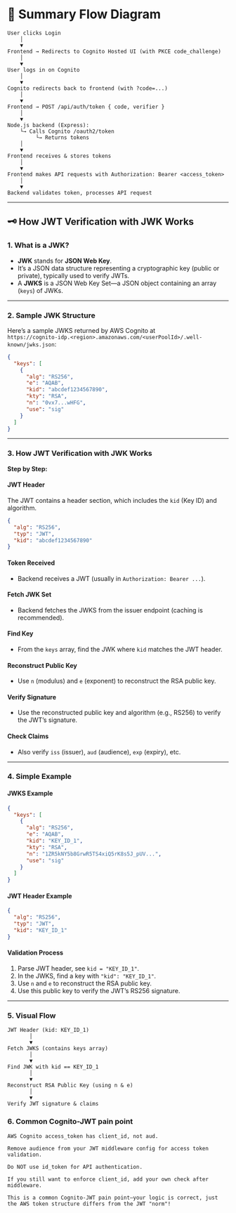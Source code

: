 
# 🔐 Summary Flow Diagram

```
User clicks Login
    │
    ▼
Frontend → Redirects to Cognito Hosted UI (with PKCE code_challenge)
    │
    ▼
User logs in on Cognito
    │
    ▼
Cognito redirects back to frontend (with ?code=...)
    │
    ▼
Frontend → POST /api/auth/token { code, verifier }
    │
    ▼
Node.js backend (Express):
    └→ Calls Cognito /oauth2/token
         └→ Returns tokens
    │
    ▼
Frontend receives & stores tokens
    │
    ▼
Frontend makes API requests with Authorization: Bearer <access_token>
    │
    ▼
Backend validates token, processes API request
```

---

## 🗝️ How JWT Verification with JWK Works

### 1. What is a JWK?

- **JWK** stands for **JSON Web Key**.
- It’s a JSON data structure representing a cryptographic key (public or private), typically used to verify JWTs.
- A **JWKS** is a JSON Web Key Set—a JSON object containing an array (`keys`) of JWKs.

---

### 2. Sample JWK Structure

Here’s a sample JWKS returned by AWS Cognito at  
`https://cognito-idp.<region>.amazonaws.com/<userPoolId>/.well-known/jwks.json`:

```json
{
  "keys": [
    {
      "alg": "RS256",
      "e": "AQAB",
      "kid": "abcdef1234567890",
      "kty": "RSA",
      "n": "0vx7...wHFG",
      "use": "sig"
    }
  ]
}
```

---

### 3. How JWT Verification with JWK Works

**Step by Step:**

#### JWT Header

The JWT contains a header section, which includes the `kid` (Key ID) and algorithm.

```json
{
  "alg": "RS256",
  "typ": "JWT",
  "kid": "abcdef1234567890"
}
```

#### Token Received

- Backend receives a JWT (usually in `Authorization: Bearer ...`).

#### Fetch JWK Set

- Backend fetches the JWKS from the issuer endpoint (caching is recommended).

#### Find Key

- From the `keys` array, find the JWK where `kid` matches the JWT header.

#### Reconstruct Public Key

- Use `n` (modulus) and `e` (exponent) to reconstruct the RSA public key.

#### Verify Signature

- Use the reconstructed public key and algorithm (e.g., RS256) to verify the JWT’s signature.

#### Check Claims

- Also verify `iss` (issuer), `aud` (audience), `exp` (expiry), etc.

---

### 4. Simple Example

#### JWKS Example

```json
{
  "keys": [
    {
      "alg": "RS256",
      "e": "AQAB",
      "kid": "KEY_ID_1",
      "kty": "RSA",
      "n": "1ZR5kNY5b8GrwR5TS4xiQ5rK8s5J_pUV...",
      "use": "sig"
    }
  ]
}
```

#### JWT Header Example

```json
{
  "alg": "RS256",
  "typ": "JWT",
  "kid": "KEY_ID_1"
}
```

#### Validation Process

1. Parse JWT header, see `kid = "KEY_ID_1"`.
2. In the JWKS, find a key with `"kid": "KEY_ID_1"`.
3. Use `n` and `e` to reconstruct the RSA public key.
4. Use this public key to verify the JWT’s RS256 signature.

---

### 5. Visual Flow

```
JWT Header (kid: KEY_ID_1)
       │
       ▼
Fetch JWKS (contains keys array)
       │
       ▼
Find JWK with kid == KEY_ID_1
       │
       ▼
Reconstruct RSA Public Key (using n & e)
       │
       ▼
Verify JWT signature & claims
```

### 6. Common Cognito-JWT pain point

```
AWS Cognito access_token has client_id, not aud.

Remove audience from your JWT middleware config for access token validation.

Do NOT use id_token for API authentication.

If you still want to enforce client_id, add your own check after middleware.

This is a common Cognito-JWT pain point—your logic is correct, just the AWS token structure differs from the JWT "norm"!
```

